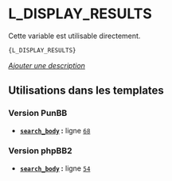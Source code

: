 # L_DISPLAY_RESULTS


Cette variable est utilisable directement.

```html
{L_DISPLAY_RESULTS}
```

[*Ajouter une description*](https://fa-tvars.appspot.com/var/L_DISPLAY_RESULTS)

## Utilisations dans les templates

### Version PunBB
* __[`search_body`](../tpl/var/punbb/search_body.md#readme) :__ ligne [`68`](../tpl/src/punbb/search_body.tpl#L68)

### Version phpBB2
* __[`search_body`](../tpl/var/subsilver/search_body.md#readme) :__ ligne [`54`](../tpl/src/subsilver/search_body.tpl#L54)